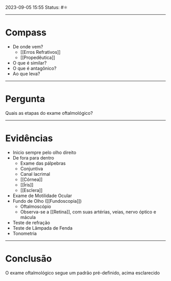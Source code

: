 2023-09-05 15:55
Status: #⚛ 

---
# Compass
- De onde vem?
	- [[Erros Refrativos]]
	- [[Propedêutica]]
- O que é similar?
- O que é antagônico?
- Ao que leva?

----
# Pergunta
Quais as etapas do exame oftalmológico?

---- 
# Evidências
- Inicio sempre pelo olho direito
- De fora para dentro
	- Exame das pálpebras
	- Conjuntiva
	- Canal lacrimal
	- [[Córnea]]
	- [[Íris]]
	- [[Esclera]]
- Exame de Motilidade Ocular
- Fundo de Olho ([[Fundoscopia]])
	- Oftalmoscópio
	- Observa-se a [[Retina]], com suas artérias, veias, nervo óptico e mácula
- Teste de refração
- Teste de Lâmpada de Fenda
- Tonometria
----  
# Conclusão
O exame oftalmológico segue um padrão pré-definido, acima esclarecido